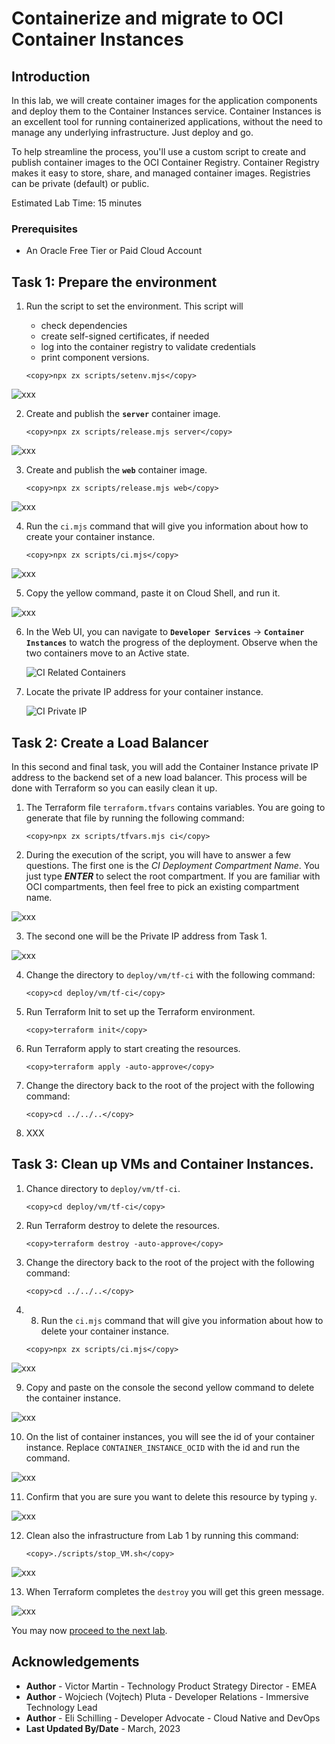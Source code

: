 # Containerize and migrate to OCI Container Instances

## Introduction

In this lab, we will create container images for the application components and deploy them to the Container Instances service. Container Instances is an excellent tool for running containerized applications, without the need to manage any underlying infrastructure. Just deploy and go.

To help streamline the process, you'll use a custom script to create and publish container images to the OCI Container Registry. Container Registry makes it easy to store, share, and managed container images. Registries can be private (default) or public.

Estimated Lab Time: 15 minutes

### Prerequisites

* An Oracle Free Tier or Paid Cloud Account

## Task 1: Prepare the environment

1. Run the script to set the environment. This script will

    - check dependencies
    - create self-signed certificates, if needed
    - log into the container registry to validate credentials
    - print component versions.

    ```
    <copy>npx zx scripts/setenv.mjs</copy>
    ```

  ![xxx](/images/xxx.png) 

2. Create and publish the **`server`** container image.

    ```
    <copy>npx zx scripts/release.mjs server</copy>
    ```

  ![xxx](/images/xxx.png) 

3. Create and publish the **`web`** container image.

    ```
    <copy>npx zx scripts/release.mjs web</copy>
    ```

  ![xxx](/images/xxx.png) 

4. Run the `ci.mjs` command that will give you information about how to create your container instance.

    ```
    <copy>npx zx scripts/ci.mjs</copy>
    ```

  ![xxx](/images/xxx.png) 

5. Copy the yellow command, paste it on Cloud Shell, and run it.

  ![xxx](/images/xxx.png) 

6. In the Web UI, you can navigate to **`Developer Services`** -> **`Container Instances`** to watch the progress of the deployment. Observe when the two containers move to an Active state.

    ![CI Related Containers](images/ContainerInstance-containers.png)

7. Locate the private IP address for your container instance.

    ![CI Private IP](images/ContainerInstance-privateIp.png)

## Task 2: Create a Load Balancer

In this second and final task, you will add the Container Instance private IP address to the backend set of a new load balancer. This process will be done with Terraform so you can easily clean it up.

1. The Terraform file `terraform.tfvars` contains variables. You are going to generate that file by running the following command:

    ```
    <copy>npx zx scripts/tfvars.mjs ci</copy>
    ```

2. During the execution of the script, you will have to answer a few questions. The first one is the _CI Deployment Compartment Name_. You just type _**ENTER**_ to select the root compartment. If you are familiar with OCI compartments, then feel free to pick an existing compartment name.

  ![xxx](images/xxx.png)

3. The second one will be the Private IP address from Task 1.

  ![xxx](images/xxx.png)

4. Change the directory to `deploy/vm/tf-ci` with the following command:

    ```
    <copy>cd deploy/vm/tf-ci</copy>
    ```

5. Run Terraform Init to set up the Terraform environment.

    ```
    <copy>terraform init</copy>
    ```

6. Run Terraform apply to start creating the resources.

    ```
    <copy>terraform apply -auto-approve</copy>
    ```


7. Change the directory back to the root of the project with the following command:

    ```
    <copy>cd ../../..</copy>
    ```

8. XXX

## Task 3: Clean up VMs and Container Instances.

1. Chance directory to `deploy/vm/tf-ci`.


    ```
    <copy>cd deploy/vm/tf-ci</copy>
    ```

2. Run Terraform destroy to delete the resources.

    ```
    <copy>terraform destroy -auto-approve</copy>
    ```

3. Change the directory back to the root of the project with the following command:

    ```
    <copy>cd ../../..</copy>
    ```

8. 8.  Run the `ci.mjs` command that will give you information about how to delete your container instance.

    ```
    <copy>npx zx scripts/ci.mjs</copy>
    ```

  ![xxx](/images/xxx.png) 

9. Copy and paste on the console the second yellow command to delete the container instance.

  ![xxx](/images/xxx.png) 

10. On the list of container instances, you will see the id of your container instance. Replace `CONTAINER_INSTANCE_OCID` with the id and run the command.

  ![xxx](/images/xxx.png) 

11. Confirm that you are sure you want to delete this resource by typing `y`.

  ![xxx](/images/xxx.png) 

12. Clean also the infrastructure from Lab 1 by running this command:

    ```
    <copy>./scripts/stop_VM.sh</copy>
    ```

  ![xxx](/images/xxx.png) 

13. When Terraform completes the `destroy` you will get this green message.

  ![xxx](/images/xxx.png) 

You may now [proceed to the next lab](#next).

## Acknowledgements

* **Author** - Victor Martin - Technology Product Strategy Director - EMEA
* **Author** - Wojciech (Vojtech) Pluta - Developer Relations - Immersive Technology Lead
* **Author** - Eli Schilling - Developer Advocate - Cloud Native and DevOps
* **Last Updated By/Date** - March, 2023
